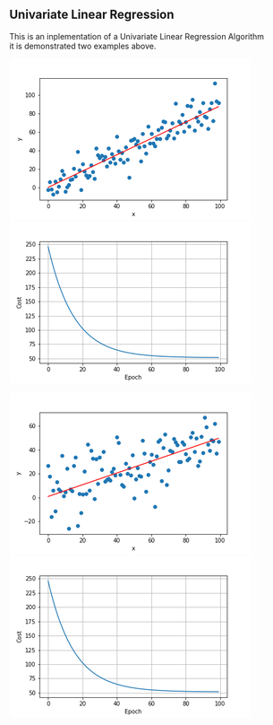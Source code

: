 ## Univariate Linear Regression 
This is an inplementation of a Univariate Linear Regression Algorithm   
it is demonstrated two examples above.  
  

![Example1](Images/Example1.png)
![Cost1](Images/Cost1.png)
  
![Example2](Images/Example2.png)
![Cos2](Images/Cost1.png)
